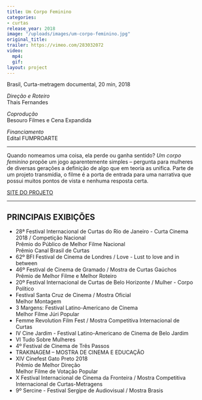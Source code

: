 ```yaml
---
title: Um Corpo Feminino
categories:
- curtas
release_year: 2018
image: "/uploads/images/um-corpo-feminino.jpg"
original_title: 
trailer: https://vimeo.com/283032072
video:
  mp4: 
  gif: 
layout: project
---
```


Brasil, Curta-metragem documental, 20 min, 2018

_Direção e Roteiro_  
Thais Fernandes

_Coprodução_  
Besouro Filmes e Cena Expandida

_Financiamento_  
Edital FUMPROARTE

---

Quando nomeamos uma coisa, ela perde ou ganha sentido? _Um corpo feminino_ propõe um jogo aparentemente simples – pergunta para mulheres de diversas gerações a definição de algo que em teoria as unifica. Parte de um projeto transmídia, o filme é a porta de entrada para uma narrativa que possui muitos pontos de vista e nenhuma resposta certa.

[SITE DO PROJETO](http://www.afemalebodyproject.com/index-port.php#top)

---

## PRINCIPAIS EXIBIÇÕES

- 28ª Festival Internacional de Curtas do Rio de Janeiro - Curta Cinema 2018 / Competição Nacional  
  Prêmio do Público de Melhor Filme Nacional  
  Prêmio Canal Brasil de Curtas
- 62º BFI Festival de Cinema de Londres / Love - Lust to love and in between
- 46º Festival de Cinema de Gramado / Mostra de Curtas Gaúchos  
  Prêmio de Melhor Filme e Melhor Roteiro
- 20º Festival Internacional de Curtas de Belo Horizonte / Mulher - Corpo Político
- Festival Santa Cruz de Cinema / Mostra Oficial  
  Melhor Montagem
- 3 Margens: Festival Latino-Americano de Cinema  
  Melhor Filme Júri Popular
- Femme Revolution Film Fest / Mostra Competitiva Internacional de Curtas
- IV Cine Jardim - Festival Latino-Americano de Cinema de Belo Jardim
- VI Tudo Sobre Mulheres
- 4º Festival de Cinema de Três Passos
- TRAKINAGEM – MOSTRA DE CINEMA E EDUCAÇÃO
- XIV Cinefest Gato Preto 2018  
  Prêmio de Melhor Direção  
  Melhor Filme de Votação Popular
- X Festival Internacional de Cinema da Fronteira / Mostra Competitiva Internacional de Curtas-Metragens
- 9º Sercine - Festival Sergipe de Audiovisual / Mostra Brasis
